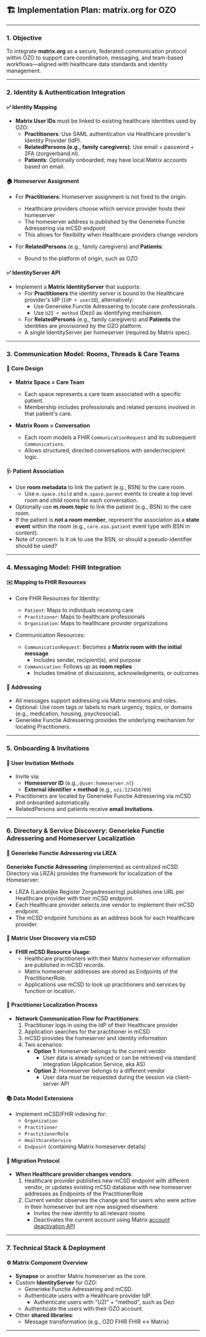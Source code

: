## 🏗️ Implementation Plan: matrix.org for OZO

---

### **1. Objective**

To integrate **matrix.org** as a secure, federated communication protocol within OZO to support care coordination, messaging, and team-based workflows—aligned with healthcare data standards and identity management.

---

### **2. Identity & Authentication Integration**

#### ✅ Identity Mapping

- **Matrix User IDs** must be linked to existing healthcare identities used by OZO:
  - **Practitioners**: Use SAML authentication via Healthcare provider's Identity Provider (IdP).
  - **RelatedPersons (e.g., family caregivers)**: Use email + password + 2FA (zorgverband.nl).
  - **Patients**: Optionally onboarded; may have local Matrix accounts based on email.

#### 🏠 Homeserver Assignment

- For **Practitioners**: Homeserver assignment is not fixed to the origin:
  - Healthcare providers choose which service provider hosts their homeserver
  - The homeserver address is published by the Generieke Functie Adressering via mCSD endpoint
  - This allows for flexibility when Healthcare providers change vendors

- For **RelatedPersons** (e.g., family caregivers) and **Patients**:  
  - Bound to the platform of origin, such as OZO

#### ✅ IdentityServer API

- Implement a **Matrix IdentityServer** that supports:
  - For **Practitioners** the identity server is bound to the Healthcare provider's IdP (`IdP + userID`), alternatively:
    - Use Generieke Functie Adressering to locate care professionals.
    - Use `UZI + method` (Dezi) as identifying mechanism.
  - For **RelatedPersons**  (e.g., family caregivers) and **Patients** the identities are provisioned by the OZO platform.
  - A single IdentityServer per homeserver (required by Matrix spec).

---

### **3. Communication Model: Rooms, Threads & Care Teams**

#### 🧠 Core Design

- **Matrix Space = Care Team**

  - Each space represents a care team associated with a specific patient.
  - Membership includes professionals and related persons involved in that patient's care.

- **Matrix Room = Conversation**

  - Each room models a FHIR `CommunicationRequest` and its subsequent `Communications`.
  - Allows structured, directed conversations with sender/recipient logic.

#### 🩺 Patient Association


- Use **room metadata** to link the patient (e.g., BSN) to the care room.
  - Use `m.space.child` and `m.space.parent` events to create a top level room and child rooms for each conversation.
- Optionally use **m.room.topic**  to link the patient (e.g., BSN) to the care room.
- If the patient is **not a room member**, represent the association as a **state event** within the room (e.g., `care.ozo.patient` event type with BSN in content).
- Note of concern: Is it ok to use the BSN, or should a pseudo-identifier should be used?

---

### **4. Messaging Model: FHIR Integration**

#### ✉️ Mapping to FHIR Resources

- Core FHIR Resources for Identity:
  - `Patient`: Maps to individuals receiving care
  - `Practitioner`: Maps to healthcare professionals
  - `Organization`: Maps to healthcare provider organizations

- Communication Resources:
  - `CommunicationRequest`: Becomes a **Matrix room with the initial message**
    - Includes sender, recipient(s), and purpose
  - `Communication`: Follows up as **room replies**
    - Includes timeline of discussions, acknowledgments, or outcomes

#### 🧭 Addressing

- All messages support addressing via Matrix mentions and roles.
- Optional: Use room tags or labels to mark urgency, topics, or domains (e.g., medication, housing, psychosocial).
- Generieke Functie Adressering provides the underlying mechanism for locating Practitioners.

---

### **5. Onboarding & Invitations**

#### 📨 User Invitation Methods

- Invite via:
  - **Homeserver ID** (e.g., `@user:homeserver.nl`)
  - **External identifier + method** (e.g., `uzi:123456789`)
- Practitioners are located by Generieke Functie Adressering via mCSD and onboarded automatically.
- RelatedPersons and patients receive **email invitations**.

---

### **6. Directory & Service Discovery: Generieke Functie Adressering and Homeserver Localization**

#### 🔎 Generieke Functie Adressering via LRZA

**Generieke Functie Adressering** (implemented as centralized mCSD Directory via LRZA) provides the framework for localization of the Homeserver:
  - LRZA (Landelijke Register Zorgadressering) publishes one URL per Healthcare provider with their mCSD endpoint.
  - Each Healthcare provider selects one vendor to implement their mCSD endpoint.
  - The mCSD endpoint functions as an address book for each Healthcare provider.

#### 📖 Matrix User Discovery via mCSD

- **FHIR mCSD Resource Usage**:
  - Healthcare practitioners with their Matrix homeserver information are published in mCSD records.
  - Matrix homeserver addresses are stored as Endpoints of the PractitionerRole.
  - Applications use mCSD to look up practitioners and services by function or location.

#### 🔄 Practitioner Localization Process

- **Network Communication Flow for Practitioners**:
  1. Practitioner logs in using the IdP of their Healthcare provider
  2. Application searches for the practitioner in mCSD
  3. mCSD provides the homeserver and identity information
  4. Two scenarios:
     - **Option 1**: Homeserver belongs to the current vendor
       - User data is already synced or can be retrieved via standard integration (Application Service, aka AS)
     - **Option 2**: Homeserver belongs to a different vendor
       - User data must be requested during the session via client-server API

#### 📚 Data Model Extensions

- Implement mCSD/FHIR indexing for:
  - `Organization`
  - `Practitioner`
  - `PractitionerRole`
  - `HealthcareService`
  - `Endpoint` (containing Matrix homeserver details)

#### 🔁 Migration Protocol

- **When Healthcare provider changes vendors**:
  1. Healthcare provider publishes new mCSD endpoint with different vendor, or updates existing mCSD database with new homeserver addresses as Endpoints of the PractitionerRole
  2. Current vendor observes the change and for users who were active in their homeserver but are now assigned elsewhere:
     - Invites the new identity to all relevant rooms
     - Deactivates the current account using Matrix [account deactivation API](https://spec.matrix.org/v1.14/client-server-api/#post_matrixclientv3accountdeactivate)

---

### **7. Technical Stack & Deployment**

#### ⚙️ Matrix Component Overview

- **Synapse** or another Matrix homeserver as the core.
- Custom **IdentityServer** for OZO:
  - Generieke Functie Adressering and mCSD.
  - Authenticate users with a Healthcare provider IdP.
    - Authenticate users with "UZI" + "method", such as Dezi
  - Authenticate the users with their OZO account.
- Other **shared libraries**:
  - Message transformation (e.g., OZO FHIR FHIR ↔ Matrix)

---
